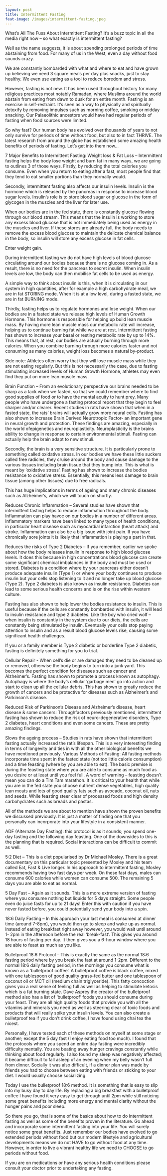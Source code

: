 ```yaml
---
layout: post
title: Intermittent Fasting
feat-image: /images/intermittent-fasting.jpeg
---
```


What’s All The Fuss About Intermittent Fasting?
It’s a buzz topic in all the media right now – so what exactly is intermittent fasting?

Well as the name suggests, it is about spending prolonged periods of time abstaining from food. For many of us in the West, even a day without food sounds crazy.

We are constantly bombarded with what and where to eat and have grown up believing we need 3 square meals per day plus snacks, just to stay healthy. We even use eating as a tool to reduce boredom and stress.

However, fasting is not new. It has been used throughout history for many religious practices most notably Ramadan, where Muslims around the world abstain from eating from dawn to dusk for an entire month. Fasting is an exercise in self-restraint. It’s seen as a way to physically and spiritually detoxify by removing impulses such as morning coffee, smoking or midday snacking. Our Palaeolithic ancestors would have had regular periods of fasting when food sources were limited.

So why fast? Our human body has evolved over thousands of years to not only survive for periods of time without food, but also to in fact THRIVE. The latest research from around the globe has established some amazing health benefits of periods of fasting. Let’s get into them now…

7 Major Benefits to Intermittent Fasting:
Weight loss & Fat Loss – Intermittent fasting helps the body lose weight and burn fat in many ways, we are going to outlines 3 of those ways.
Firstly, by reducing the total calories you consume. Even when you return to eating after a fast, most people find that they tend to eat smaller portions than they normally would.

Secondly, intermittent fasting also affects our insulin levels. Insulin is the hormone which is released by the pancreas in response to increase blood sugar levels. Insulin’s role is to store blood sugar or glucose in the form of glycogen in the muscles and the liver for later use.

When our bodies are in the fed state, there is constantly glucose flowing through our blood stream. This means that the insulin is working to store any excess blood glucose that is not immediately being used as energy in the muscles and liver. If these stores are already full, the body needs to remove the excess blood glucose to maintain the delicate chemical balance in the body, so insulin will store any excess glucose in fat cells.

Enter weight gain.

During intermittent fasting we do not have high levels of blood glucose circulating around our bodies because there is no glucose coming in. As a result, there is no need for the pancreas to secret insulin. When insulin levels are low, the body can then mobilise fat cells to be used as energy.

A simple way to think about insulin is this, when it is circulating in our system in high quantities, after for example a high carbohydrate meal, we are in fat STORING mode. When it is at a low level, during a fasted state, we are in fat BURNING mode.

Thirdly, fasting helps us to regulate hormones and lose weight. When our bodies are in a fasted state we release high levels of Human Growth Hormone. This hormone is responsible for helping up build lean muscle mass. By having more lean muscle mass our metabolic rate will increase, helping us to continue burning fat while we are at rest. Intermittent fasting has shown to increase your basal or resting metabolic rate by up to 14%. This means that, at rest, our bodies are actually burning through more calories. When you combine burning through more calories faster and not consuming as many calories, weight loss becomes a natural by-product.

Side note: Athletes often worry that they will lose muscle mass while they are not eating regularly. But this is not necessarily the case, due to fasting stimulating increased levels of Human Growth Hormone, athletes may even find they put on more lean muscle mass.

Brain Function – From an evolutionary perspective our brains needed to be sharp as a tack when we fasted, so that we could remember where to find good supplies of food or to have the mental acuity to hunt prey. Many people who have undergone a fasting protocol report that they begin to feel sharper and/or clearer.
Recent studies in rats have shown that when in a fasted state, the rats’ brains will actually grow more neural cells. Fasting has also shown to increase Brain Derived Neurotropic Factor- an important gene in neural growth and protection. These findings are amazing, especially in the world ofepigenetics and neuroplasticity. Neuroplasticity is the brains ability to change in response to certain environmental stimuli. Fasting can actually help the brain adapt to new stimuli.

Secondly, the brain is a very sensitive structure. It is particularly prone to something called oxidative stress. In our bodies we have these little suckers called free radicles, they cruise around the body and cause damage to the various tissues including brain tissue that they bump into. This is what is meant by ‘oxidative stress’. Fasting has shown to increase the bodies resistance to oxidative stress. Essentially, this means less damage to brain tissue (among other tissues) due to free radicals.

This has huge implications in terms of ageing and many chronic diseases such as Alzheimer’s, which we will touch on shortly.

Reduces Chronic Inflammation – Several studies have shown that intermittent fasting helps to reduce inflammation throughout the body. Inflammation can play havoc on our bodies in a number of different areas. Inflammatory markers have been linked to many types of health conditions, in particular heart disease such as myocardial infarction (heart attack) and stroke. Inflammation can also be a big issue with joint pain. If you have chronically sore joints it is likely that inflammation is playing a part in that.

Reduces the risks of Type 2 Diabetes – If you remember, earlier we spoke about how the body releases insulin in response to high blood glucose levels. It does this because in high concentrations blood glucose can create some significant chemical imbalances in the body and must be used or stored. Diabetes is a condition where by your pancreas either doesn’t produce adequate insulin (Type 1) or where your body continues to produce insulin but your cells stop listening to it and no longer take up blood glucose (Type 2). Type 2 diabetes is also known as insulin resistance. Diabetes can lead to some serious health concerns and is on the rise within western culture.

Fasting has also shown to help lower the bodies resistance to insulin. This is useful because if the cells are constantly bombarded with insulin, it will lead to insulin resistance and type 2 diabetes. Like the boy who cried wolf – when insulin is constantly in the system due to our diets, the cells are constantly being stimulated by insulin. Eventually your cells stop paying attention to insulin and as a result blood glucose levels rise, causing some significant health challenges.

If you or a family member is Type 2 diabetic or borderline Type 2 diabetic, fasting is definitely something for you to trial.

Cellular Repair - When cell’s die or are damaged they need to be cleaned up or removed, otherwise the body begins to turn into a junk yard. This becomes the perfect condition for diseases such as cancer and Alzheimer’s. Fasting has shown to promote a process known as autophagy. Autophagy is where the body’s cellular ‘garbage men’ go into action and start to clean up all the cellular debris. This has shown to greatly reduce the growth of cancers and be protective for diseases such as Alzheimer’s and Parkinson’s disease.

Reduced Risk of Parkinson’s Disease and Alzheimer’s disease, heart disease & some cancers: Throughfactors previously mentioned, intermittent fasting has shown to reduce the risk of neuro-degenerative disorders, Type 2 diabetes, heart conditions and even some cancers. These are pretty amazing findings.

Slows the ageing process – Studies in rats have shown that intermittent fasting actually increased the rat’s lifespan. This is a very interesting finding in terms of longevity and ties in with all the other biological benefits we have mentioned previously.
Various Methods of Fasting:
All fasting methods incorporate time spent in the fasted state (not too little calorie consumption) and a time feasting (where by you are able to eat). The basic premise is during the feasting state where you are able to consume as much food as you desire or at least until you feel full. A word of warning – feasting doesn’t mean you can do a Tim Tam marathon. It is critical to your health that while you are in the fed state you choose nutrient dense vegetables, high quality lean meats and lots of good quality fats such as avocado, coconut oil, nuts and seeds. While feasting steer clear of processed foods and high density carbohydrates such as breads and pastas.

All of the methods we are about to mention have shown the proven benefits we discussed previously. It is just a matter of finding one that you personally can incorporate into your lifestyle in a consistent manner.

ADF (Alternate Day Fasting): this protocol is as it sounds; you spend one-day fasting and the following day feasting. One of the downsides to this is the planning that is required. Social interactions can be difficult to commit as well.

5:2 Diet – This is a diet popularised by Dr Michael Mosley. There is a great documentary on this particular topic presented by Mosley and his team called Eat, Fast & Live longer.
In his approach to intermittent fasting, Mosley recommends having two fast days per week. On these fast days, males can consume 600 calories while women can consume 500. The remaining 5 days you are able to eat as normal.

5 Day Fast – Again as it sounds. This is a more extreme version of fasting where you consume nothing but liquids for 5 days straight. Some people even do juice fasts for up to 21 days! Enter this with caution if you have never fasted before, you could potentially send your body into a spin.

18:6 Daily Fasting – In this approach your last meal is consumed at dinner time (around 7-8pm), you would then go to sleep and wake up as normal. Instead of eating breakfast right away however, you would wait until around 1- 2pm in the afternoon before the real ‘break-fast’. This gives you around 18 hours of fasting per day. It then gives you a 6-hour window where you are able to feast as much as you like.

Bulletproof 18:6 Protocol – This is exactly the same as the normal 18:6 fasting period where by you break the fast at around 1-2pm. Different to the normal 18:6 daily fasting period, in the mornings you consume what is known as a ‘bulletproof coffee’. A bulletproof coffee is black coffee, mixed with one tablespoon of good quality grass-fed butter and one tablespoon of coconut oil or MCT oil (medium chain triglyceride). This fatty concoction gives you a real sense of feeling full as well as helping to stimulate ketosis which is a fat burning state. Dave Asprey the creator of the bulletproof method also has a list of ‘bulletproof’ foods you should consume during your feast. They are all high quality foods that provide you with all the vitamins and minerals you need as well as steering clear of toxic foods and products that will really spike your insulin levels. You can also create a bulletproof tea if you don’t drink coffee, I have found using chai tea the nicest.

Personally, I have tested each of these methods on myself at some stage or another; except the 5 day fast (I enjoy eating food too much). I found that the protocols where you spend an entire day fasting were incredibly difficulty mentally. You are beating away hunger cravings constantly while thinking about food regularly. I also found my sleep was negatively affected; it became difficult to fall asleep of an evening when my belly wasn’t full from dinner. Socially it was also difficult, if a dinner plan was made by friends you had to choose between eating with friends or sticking to your diet. I would usually choose socializing.

Today I use the bulletproof 18:6 method. It is something that is easy to slip into my busy day to day life. By replacing a big breakfast with a bulletproof coffee I have found it very easy to get through until 2pm while still noticing some great benefits including more energy and mental clarity without the hunger pains and poor sleep.

So there you go, that is some of the basics about how to do intermittent fasting as well as some of the benefits proven in the literature. Go ahead and incorporate some intermittent fasting into your life. You will surely notice some great benefits. Just remember our bodies have evolved to go extended periods without food but our modern lifestyle and agricultural developments means we do not HAVE to go without food at any time. However, in order to live a vibrant healthy life we need to CHOOSE to go periods without food.

If you are on medications or have any serious health conditions please consult your doctor prior to undertaking any fasting.
